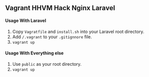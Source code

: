 ## Vagrant HHVM Hack Nginx Laravel

#### Usage With Laravel
1. Copy `Vagratfile` and `install.sh` into your Laravel root directory.
2. Add `/.vagrant` to your `.gitignnore` file.
3. `vagrant up`

#### Usage With Everything else
1. Use `public` as your root directory.
2. `vagrant up`